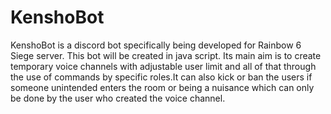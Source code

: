 # KenshoBot
KenshoBot is a discord bot specifically being developed for Rainbow 6 Siege server. This bot will be created in java script. Its main aim is to create temporary voice channels with adjustable user limit and all of that through the use of commands by specific roles.It can also kick or ban the users if someone unintended enters the room or being a nuisance which can only be done by the user who created the voice channel. 
